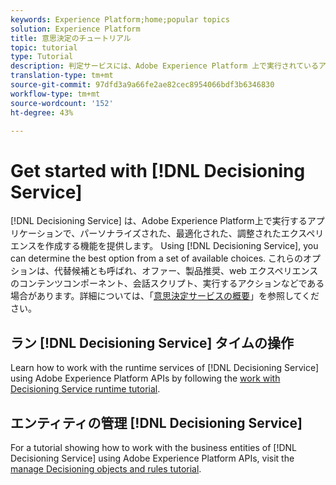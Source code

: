 ```yaml
---
keywords: Experience Platform;home;popular topics
solution: Experience Platform
title: 意思決定のチュートリアル
topic: tutorial
type: Tutorial
description: 判定サービスには、Adobe Experience Platform 上で実行されているアプリケーションにおいて、パーソナライズ、最適化、さらに調整されたエクスペリエンスを作成する機能があります。意思決定サービスを使用すると、利用可能な一連の選択肢の中から最適なオプションを決定できます。
translation-type: tm+mt
source-git-commit: 97dfd3a9a66fe2ae82cec8954066bdf3b6346830
workflow-type: tm+mt
source-wordcount: '152'
ht-degree: 43%

---
```



# Get started with [!DNL Decisioning Service]

[!DNL Decisioning Service] は、Adobe Experience Platform上で実行するアプリケーションで、パーソナライズされた、最適化された、調整されたエクスペリエンスを作成する機能を提供します。 Using [!DNL Decisioning Service], you can determine the best option from a set of available choices. これらのオプションは、代替候補とも呼ばれ、オファー、製品推奨、web エクスペリエンスのコンテンツコンポーネント、会話スクリプト、実行するアクションなどである場合があります。詳細については、「[意思決定サービスの概要](../decisioning-service/home.md)」を参照してください。

## ラン [!DNL Decisioning Service] タイムの操作

Learn how to work with the runtime services of [!DNL Decisioning Service] using Adobe Experience Platform APIs by following the [work with Decisioning Service runtime tutorial](../decisioning-service/tutorials/runtime.md).

## エンティティの管理 [!DNL Decisioning Service]

For a tutorial showing how to work with the business entities of [!DNL Decisioning Service] using Adobe Experience Platform APIs, visit the [manage Decisioning objects and rules tutorial](../decisioning-service/tutorials/entities.md).